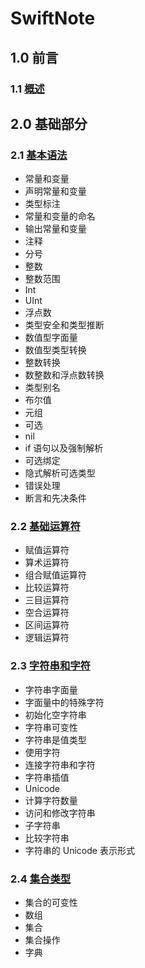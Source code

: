 # SwiftNote
## 1.0 前言
### 1.1 [概述](https://github.com/CuanXiangDeYun/SwiftNote/blob/master/Swift4.2/Swift4.2/Chapter01/1.0Foreword.md)
## 2.0 基础部分
### 2.1 [基本语法](https://github.com/CuanXiangDeYun/SwiftNote/blob/master/Swift4.2/Swift4.2/Chapter02/2.1BasicGrammar.md)
- 常量和变量
- 声明常量和变量
- 类型标注
- 常量和变量的命名
- 输出常量和变量
- 注释
- 分号
- 整数
- 整数范围
- Int
- UInt
- 浮点数
- 类型安全和类型推断
- 数值型字面量
- 数值型类型转换
- 整数转换
- 数整数和浮点数转换
- 类型别名
- 布尔值
- 元组
- 可选
- nil
- if 语句以及强制解析
- 可选绑定
- 隐式解析可选类型
- 错误处理
- 断言和先决条件

### 2.2 [基础运算符](https://github.com/CuanXiangDeYun/SwiftNote/blob/master/Swift4.2/Swift4.2/Chapter02/2.2BasicOperators.md)
- 赋值运算符
- 算术运算符
- 组合赋值运算符
- 比较运算符
- 三目运算符
- 空合运算符
- 区间运算符
- 逻辑运算符

### 2.3 [字符串和字符](https://github.com/CuanXiangDeYun/SwiftNote/blob/master/Swift4.2/Swift4.2/Chapter02/2.3StringsAndCharacters.md)
- 字符串字面量
- 字面量中的特殊字符
- 初始化空字符串
- 字符串可变性
- 字符串是值类型
- 使用字符
- 连接字符串和字符
- 字符串插值
- Unicode
- 计算字符数量
- 访问和修改字符串
- 子字符串
- 比较字符串
- 字符串的 Unicode 表示形式

### 2.4 [集合类型](https://github.com/CuanXiangDeYun/SwiftNote/blob/0cd251f0cd84a61d37a769102f90cbf4a6d09c7b/Swift4.2/Swift4.2/Chapter02/2.4CollectionTypes.md)
- 集合的可变性
- 数组
- 集合
- 集合操作
- 字典

